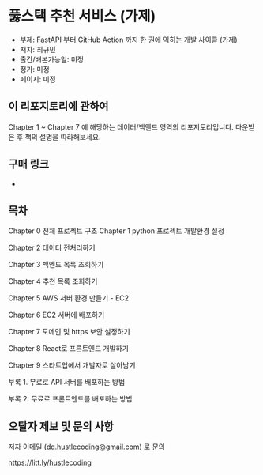 # 풇스택 추천 서비스 (가제)

- 부제: FastAPI 부터 GitHub Action 까지 한 권에 익히는 개발 사이클 (가제)
- 저자: 최규민
- 출간/배본가능일: 미정
- 정가: 미정
- 페이지: 미정

## 이 리포지토리에 관하여

Chapter 1 ~ Chapter 7 에 해당하는 데이터/백엔드 영역의 리포지토리입니다.
다운받은 후 책의 설명을 따라해보세요.

## 구매 링크

-

## 목차

Chapter 0 전체 프로젝트 구조
Chapter 1 python 프로젝트 개발환경 설정

Chapter 2 데이터 전처리하기

Chapter 3 백엔드 목록 조회하기

Chapter 4 추천 목록 조회하기

Chapter 5 AWS 서버 환경 만들기 - EC2

Chapter 6 EC2 서버에 배포하기

Chapter 7 도메인 및 https 보안 설정하기

Chapter 8 React로 프론트엔드 개발하기

Chapter 9 스타트업에서 개발자로 살아남기

부록 1. 무료로 API 서버를 배포하는 방법

부록 2. 무료로 프론트엔드를 배포하는 방법

## 오탈자 제보 및 문의 사항

저자 이메일 (dq.hustlecoding@gmail.com) 로 문의

https://litt.ly/hustlecoding
